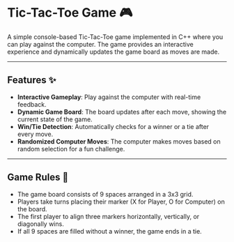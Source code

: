# Tic-Tac-Toe Game 🎮

A simple console-based Tic-Tac-Toe game implemented in C++ where you can play against the computer. The game provides an interactive experience and dynamically updates the game board as moves are made.

---

## Features ✨

- **Interactive Gameplay**: Play against the computer with real-time feedback.
- **Dynamic Game Board**: The board updates after each move, showing the current state of the game.
- **Win/Tie Detection**: Automatically checks for a winner or a tie after every move.
- **Randomized Computer Moves**: The computer makes moves based on random selection for a fun challenge.

---

## Game Rules 📝

- The game board consists of 9 spaces arranged in a 3x3 grid.
- Players take turns placing their marker (X for Player, O for Computer) on the board.
- The first player to align three markers horizontally, vertically, or diagonally wins.
- If all 9 spaces are filled without a winner, the game ends in a tie.
